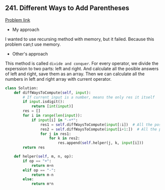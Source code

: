 ## 241. Different Ways to Add Parentheses

[Problem link](https://leetcode.com/problems/different-ways-to-add-parentheses/)

- My approach

I wanted to use recursing method with memory, but it failed. Because this problem can;t use memory.

- Other's approach

This method is called `divide and conquer`. For every operator, we divide the experssion to two parts: left and right. And calculate all the posible answers of left and right, 
save them as an array. Then we can calculate all the numbers in left and right array with current operator.

```python
class Solution:
    def diffWaysToCompute(self, input):
        # If current input is a number, means the only res it itself
        if input.isdigit():
            return [int(input)]
        res = []
        for i in range(len(input)):
            if input[i] in "-+*":
                res1 = self.diffWaysToCompute(input[:i])  # All the possible answer from left
                res2 = self.diffWaysToCompute(input[i+1:])  # All the possible answer from right
                for j in res1:
                    for k in res2:
                        res.append(self.helper(j, k, input[i]))
        return res

    def helper(self, m, n, op):
        if op == "+":
            return m+n
        elif op == "-":
            return m-n
        else:
            return m*n
```
